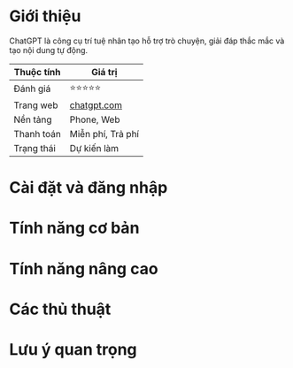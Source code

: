 # Giới thiệu
ChatGPT là công cụ trí tuệ nhân tạo hỗ trợ trò chuyện, giải đáp thắc mắc và tạo nội dung tự động.

| Thuộc tính         | Giá trị                                  |
|--------------------|------------------------------------------|
| Đánh giá           | ⭐⭐⭐⭐⭐                                   |
| Trang web          | [chatgpt.com](https://chatgpt.com)       |
| Nền tảng           | Phone, Web                               |
| Thanh toán         | Miễn phí, Trả phí                        |
| Trạng thái         | Dự kiến làm                              |

# Cài đặt và đăng nhập

# Tính năng cơ bản

# Tính năng nâng cao

# Các thủ thuật

# Lưu ý quan trọng
